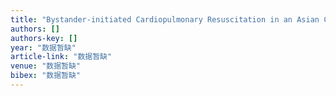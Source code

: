 ```yaml
---
title: "Bystander-initiated Cardiopulmonary Resuscitation in an Asian Community: Does the Socioeconomic Status Matter?"
authors: []
authors-key: []
year: "数据暂缺"
article-link: "数据暂缺"
venue: "数据暂缺"
bibex: "数据暂缺"
---
```

